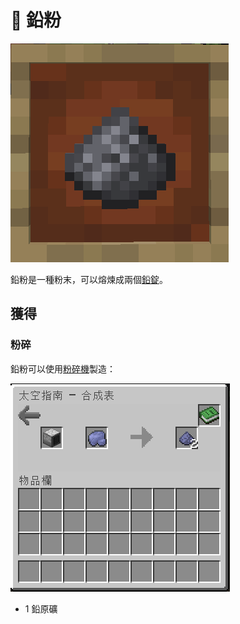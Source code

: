 # 💎 鉛粉

![](<../.gitbook/assets/image (230).png>)



鉛粉是一種粉末，可以熔煉成兩個[鉛錠](../item-1/Lead-Ingot.md)。

## 獲得

### 粉碎

鉛粉可以使用[粉碎機](Pulverizer.md)製造：

![](<../.gitbook/assets/image (221).png>)

* 1 鉛原礦
